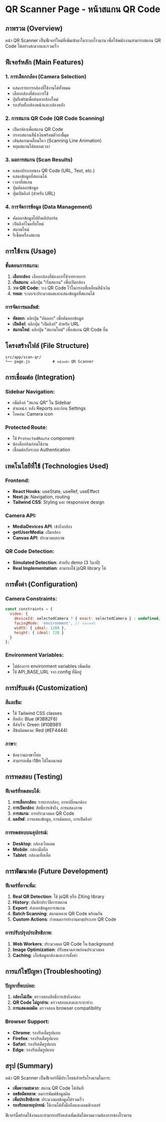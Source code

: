 # QR Scanner Page - หน้าสแกน QR Code

## ภาพรวม (Overview)
หน้า QR Scanner เป็นฟีเจอร์ใหม่ที่เพิ่มเข้ามาในระบบโรงแรม เพื่อให้พนักงานสามารถสแกน QR Code ได้อย่างสะดวกและรวดเร็ว

## ฟีเจอร์หลัก (Main Features)

### 1. **การเลือกกล้อง (Camera Selection)**
- แสดงรายการกล้องที่ใช้งานได้ทั้งหมด
- เลือกกล้องที่ต้องการใช้
- ปุ่มรีเฟรชเพื่อค้นหากล้องใหม่
- รองรับทั้งกล้องหน้าและกล้องหลัง

### 2. **การสแกน QR Code (QR Code Scanning)**
- เปิดกล้องเพื่อสแกน QR Code
- กรอบสแกนสีน้ำเงินพร้อมตัวบ่งชี้มุม
- เส้นสแกนเคลื่อนไหว (Scanning Line Animation)
- หยุดสแกนได้ตลอดเวลา

### 3. **ผลการสแกน (Scan Results)**
- แสดงประเภทของ QR Code (URL, Text, etc.)
- แสดงข้อมูลที่สแกนได้
- เวลาที่สแกน
- ปุ่มคัดลอกข้อมูล
- ปุ่มเปิดลิงก์ (สำหรับ URL)

### 4. **การจัดการข้อมูล (Data Management)**
- คัดลอกข้อมูลไปยังคลิปบอร์ด
- เปิดลิงก์ในแท็บใหม่
- สแกนใหม่
- รีเซ็ตเครื่องสแกน

## การใช้งาน (Usage)

### ขั้นตอนการสแกน:
1. **เลือกกล้อง**: เลือกกล้องที่ต้องการใช้จากรายการ
2. **เริ่มสแกน**: คลิกปุ่ม "เริ่มสแกน" เพื่อเปิดกล้อง
3. **วาง QR Code**: วาง QR Code ไว้ในกรอบสี่เหลี่ยมสีน้ำเงิน
4. **รอผล**: ระบบจะประมวลผลและแสดงข้อมูลที่สแกนได้

### การจัดการผลลัพธ์:
- **คัดลอก**: คลิกปุ่ม "คัดลอก" เพื่อคัดลอกข้อมูล
- **เปิดลิงก์**: คลิกปุ่ม "เปิดลิงก์" สำหรับ URL
- **สแกนใหม่**: คลิกปุ่ม "สแกนใหม่" เพื่อสแกน QR Code อื่น

## โครงสร้างไฟล์ (File Structure)

```
src/app/scan-qr/
└── page.js          # หน้าหลัก QR Scanner
```

## การเชื่อมต่อ (Integration)

### Sidebar Navigation:
- เพิ่มลิงก์ "สแกน QR" ใน Sidebar
- ตำแหน่ง: หลัง Reports และก่อน Settings
- ไอคอน: Camera icon

### Protected Route:
- ใช้ `ProtectedRoute` component
- ต้องล็อกอินก่อนใช้งาน
- เชื่อมต่อกับระบบ Authentication

## เทคโนโลยีที่ใช้ (Technologies Used)

### Frontend:
- **React Hooks**: useState, useRef, useEffect
- **Next.js**: Navigation, routing
- **Tailwind CSS**: Styling และ responsive design

### Camera API:
- **MediaDevices API**: เข้าถึงกล้อง
- **getUserMedia**: เปิดกล้อง
- **Canvas API**: ประมวลผลภาพ

### QR Code Detection:
- **Simulated Detection**: สำหรับ demo (3 วินาที)
- **Real Implementation**: สามารถใช้ jsQR library ได้

## การตั้งค่า (Configuration)

### Camera Constraints:
```javascript
const constraints = {
  video: {
    deviceId: selectedCamera ? { exact: selectedCamera } : undefined,
    facingMode: 'environment', // กล้องหลัง
    width: { ideal: 1280 },
    height: { ideal: 720 }
  }
};
```

### Environment Variables:
- ไม่ต้องการ environment variables เพิ่มเติม
- ใช้ API_BASE_URL จาก config ที่มีอยู่

## การปรับแต่ง (Customization)

### สีและธีม:
- ใช้ Tailwind CSS classes
- สีหลัก: Blue (#3B82F6)
- สีสำเร็จ: Green (#10B981)
- สีข้อผิดพลาด: Red (#EF4444)

### ภาษา:
- ข้อความภาษาไทย
- สามารถเพิ่ม i18n ได้ในอนาคต

## การทดสอบ (Testing)

### ฟีเจอร์ที่ทดสอบได้:
1. **การเลือกกล้อง**: รายการกล้อง, การเปลี่ยนกล้อง
2. **การเปิดกล้อง**: สิทธิ์การเข้าถึง, การแสดงภาพ
3. **การสแกน**: การประมวลผล QR Code
4. **ผลลัพธ์**: การแสดงข้อมูล, การคัดลอก, การเปิดลิงก์

### การทดสอบบนอุปกรณ์:
- **Desktop**: กล้องเว็บแคม
- **Mobile**: กล้องมือถือ
- **Tablet**: กล้องแท็บเล็ต

## การพัฒนาต่อ (Future Development)

### ฟีเจอร์ที่อาจเพิ่ม:
1. **Real QR Detection**: ใช้ jsQR หรือ ZXing library
2. **History**: บันทึกประวัติการสแกน
3. **Export**: ส่งออกข้อมูลการสแกน
4. **Batch Scanning**: สแกนหลาย QR Code พร้อมกัน
5. **Custom Actions**: กำหนดการทำงานตามประเภท QR Code

### การปรับปรุงประสิทธิภาพ:
1. **Web Workers**: ประมวลผล QR Code ใน background
2. **Image Optimization**: ปรับขนาดภาพก่อนประมวลผล
3. **Caching**: เก็บข้อมูลกล้องและการตั้งค่า

## การแก้ไขปัญหา (Troubleshooting)

### ปัญหาที่พบบ่อย:
1. **กล้องไม่เปิด**: ตรวจสอบสิทธิ์การเข้าถึงกล้อง
2. **QR Code ไม่ถูกอ่าน**: ตรวจสอบแสงและระยะห่าง
3. **การแสดงผลผิด**: ตรวจสอบ browser compatibility

### Browser Support:
- **Chrome**: รองรับเต็มรูปแบบ
- **Firefox**: รองรับเต็มรูปแบบ
- **Safari**: รองรับเต็มรูปแบบ
- **Edge**: รองรับเต็มรูปแบบ

## สรุป (Summary)

หน้า QR Scanner เป็นฟีเจอร์ที่มีประโยชน์สำหรับโรงแรมในการ:
- **เพิ่มความสะดวก**: สแกน QR Code ได้ทันที
- **ลดข้อผิดพลาด**: ลดการพิมพ์ข้อมูลผิด
- **เพิ่มประสิทธิภาพ**: ประมวลผลข้อมูลได้รวดเร็ว
- **รองรับหลายอุปกรณ์**: ใช้งานได้ทั้งมือถือและคอมพิวเตอร์

ฟีเจอร์นี้พร้อมใช้งานและสามารถปรับแต่งเพิ่มเติมได้ตามความต้องการของโรงแรม


